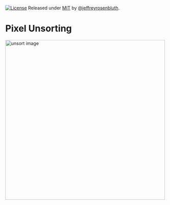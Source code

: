 [![License](https://img.shields.io/badge/License-MIT-blue)](#license)
Released under [MIT](/LICENSE) by [@jeffreyrosenbluth](https://github.com/jeffreyrosenbluth).

# Pixel Unsorting

<img src="https://github.com/jeffreyrosenbluth/pixel-unsort/blob/main/unsort.png?raw=true" alt="unsort image" width="500" />
